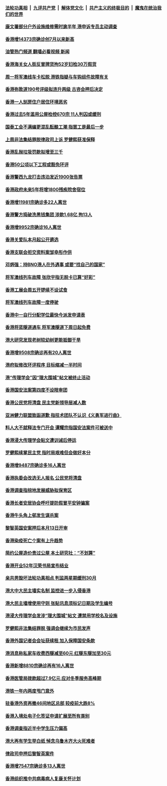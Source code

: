 ####  [法轮功真相](../../../../basic/blob/master/README.md?t=12091132) &nbsp;|&nbsp; [九评共产党](../../../../9ping.md/blob/master/README.md?t=12091132) &nbsp;|&nbsp; [解体党文化](../../../../jtdwh.md/blob/master/README.md?t=12091132)  &nbsp;|&nbsp; [共产主义的终极目的](../../../../gczydzjmd.md/blob/master/README.md?t=12091132) &nbsp;|&nbsp; [魔鬼在统治我们的世界](../../../../mgztzwmdsj.md/blob/master/README.md?t=12091132) 

#### [康文署部分户外设施维修需时逾半年 港申诉专员主动调查](../pages/nsc415/n13881206.md?t=12091132) 

#### [香港增14373宗确诊创7月以来新高](../pages/nsc415/n13881195.md?t=12091132) 

#### [油管热门频道 翻墙必看视频 新闻](http://129.146.143.75:81/youtube.html?12091132)

#### [香港海关女人街反冒牌货拘52岁妇检30万假货](../pages/nsc415/n13881193.md?t=12091132) 

#### [周一将军澳线车卡松脱 港铁指疑与车钩组件故障有关](../pages/nsc415/n13881187.md?t=12091132) 

#### [香港弥敦道190号评级拟连升两级 古咨会押后决定](../pages/nsc415/n13881181.md?t=12091132) 

#### [香港一人㓥房住户居住环境恶劣](../pages/nsc415/n13881173.md?t=12091132) 

#### [香港过去5年滥用公屋检控670宗 11人判囚或缓刑](../pages/nsc415/n13880522.md?t=12091132) 

#### [国泰工会不满编更混乱酝酿工潮 指罢工是最后一步](../pages/nsc415/n13880517.md?t=12091132) 

#### [上周非法集结罪脱律政司上诉 罗健熙获准保释](../pages/nsc415/n13880512.md?t=12091132) 

#### [香港乱抛垃圾罚款拟增至三千](../pages/nsc415/n13880498.md?t=12091132) 

#### [香港50公顷以下工程或豁免环评](../pages/nsc415/n13880483.md?t=12091132) 

#### [香港警西九龙打击违泊发近1900张告票](../pages/nsc415/n13880477.md?t=12091132) 

#### [香港政府未来5年将增1800残疾院舍宿位](../pages/nsc415/n13880473.md?t=12091132) 

#### [香港增11981宗确诊多22人离世](../pages/nsc415/n13880439.md?t=12091132) 

#### [香港警方捣破洗黑钱集团 涉款1.68亿 拘13人](../pages/nsc415/n13879777.md?t=12091132) 

#### [香港增9952宗确诊16人离世](../pages/nsc415/n13879775.md?t=12091132) 

#### [香港关爱队本月起公开遴选](../pages/nsc415/n13879772.md?t=12091132) 

#### [香港支联会拒交资料案邹幸彤作供](../pages/nsc415/n13879761.md?t=12091132) 

#### [邓炳强：持BNO港人在外遇事 或要“找自己的国家”](../pages/nsc415/n13879758.md?t=12091132) 

#### [将军澳线列车故障 张欣宇指无脱卡已算“好彩”](../pages/nsc415/n13879753.md?t=12091132) 

#### [香港工展会周五开锣续不设试食](../pages/nsc415/n13879735.md?t=12091132) 

#### [将军澳线列车故障一度停驶](../pages/nsc415/n13879169.md?t=12091132) 

#### [香港中一自行分配学位最快今派发申请表](../pages/nsc415/n13879167.md?t=12091132) 

#### [香港将蓝隧道通车 将军澳隧道下周日起免费](../pages/nsc415/n13879155.md?t=12091132) 

#### [港大研究发现老树较幼树更能抵御干旱](../pages/nsc415/n13879147.md?t=12091132) 

#### [香港增9508宗确诊再有20人离世](../pages/nsc415/n13879140.md?t=12091132) 

#### [港府拟修改环评程序 目标缩减一半时间](../pages/nsc415/n13879135.md?t=12091132) 

#### [港“传理学会”因“理大围城”帖文被终止活动](../pages/nsc415/n13878891.md?t=12091132) 

#### [香港国安法案第四度不设陪审团](../pages/nsc415/n13878881.md?t=12091132) 

#### [香港公民党将清盘 民主党新领导层减人数](../pages/nsc415/n13878868.md?t=12091132) 

#### [亚洲健力联盟致函道歉 指技术团队不认识《义勇军进行曲》](../pages/nsc415/n13878636.md?t=12091132) 

#### [料人大不就释法专门开会 谭耀宗指国安法案件可被送中](../pages/nsc415/n13878634.md?t=12091132) 

#### [香港浸大传理学会贴文遭训诫后停运](../pages/nsc415/n13878631.md?t=12091132) 

#### [罗健熙续掌民主党 指时局艰难但会做好本分](../pages/nsc415/n13878625.md?t=12091132) 

#### [香港增9487宗确诊多16人离世](../pages/nsc415/n13878611.md?t=12091132) 

#### [香港执委会改选无人报名 公民党将清盘](../pages/nsc415/n13878598.md?t=12091132) 

#### [香港调查指棕地发展威胁拟保育区](../pages/nsc415/n13878581.md?t=12091132) 

#### [香港长者安居协会呼吁提防假冒平安钟骗案](../pages/nsc415/n13877076.md?t=12091132) 

#### [香港牛头角上邨发生谋杀案](../pages/nsc415/n13877069.md?t=12091132) 

#### [黎智英国安案押后本月13日开审](../pages/nsc415/n13877059.md?t=12091132) 

#### [香港染疫死亡个案有上升趋势](../pages/nsc415/n13877056.md?t=12091132) 

#### [简约公屋造价贵过公屋 本土研究社：“不划算”](../pages/nsc415/n13877050.md?t=12091132) 

#### [香港开业52年汉荣书局宣布结业](../pages/nsc415/n13877048.md?t=12091132) 

#### [亲共男毁坏法轮功真相点 判监两星期缓刑30月](../pages/nsc415/n13877030.md?t=12091132) 

#### [港大中大民主墙实名制 监控进一步入侵香港](../pages/nsc415/n13876428.md?t=12091132) 

#### [港大民主墙增使用守则 张贴讯息须标记日期及学生编号](../pages/nsc415/n13876414.md?t=12091132) 

#### [港浸大传理学会发涉“理大围城”帖文 遭禁用学校名及设施](../pages/nsc415/n13876405.md?t=12091132) 

#### [罗健熙非法集结罪脱 强调会继续为市民发声](../pages/nsc415/n13876396.md?t=12091132) 

#### [香港外国记者会会址获续租 加入保障国安条款](../pages/nsc415/n13876392.md?t=12091132) 

#### [港消息称私家车收费西隧减至60元 红隧东隧加至30元](../pages/nsc415/n13876387.md?t=12091132) 

#### [香港新增8810宗确诊再有16人离世](../pages/nsc415/n13876372.md?t=12091132) 

#### [香港医管局拨款超过7.9亿元 应对冬季服务高峰期](../pages/nsc415/n13876370.md?t=12091132) 

#### [港铁一年内两度甩门意外](../pages/nsc415/n13876365.md?t=12091132) 

#### [驻香港外资再撤46间地区总部 较疫前大跌8%](../pages/nsc415/n13875261.md?t=12091132) 

#### [香港入境处电子化签证申请扩展至所有类别](../pages/nsc415/n13875735.md?t=12091132) 

#### [香港调查指近半中学生压力偏高](../pages/nsc415/n13875726.md?t=12091132) 

#### [港大再有学生举白纸 悼念乌鲁木齐大火死难者](../pages/nsc415/n13875718.md?t=12091132) 

#### [律政司申押后黎智英案件](../pages/nsc415/n13875693.md?t=12091132) 

#### [香港增7547宗确诊多13人离世](../pages/nsc415/n13875689.md?t=12091132) 

#### [香港组织推中共病毒病人复康关怀计划](../pages/nsc415/n13875673.md?t=12091132) 

<img src='http://gfw-breaker.win/goodnews/indexes/nsc415.md' width='0px' height='0px'/>
